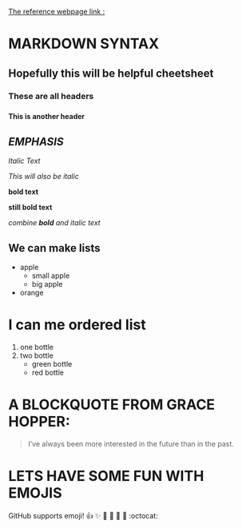 
[The reference webpage link :](https://guides.github.com/pdfs/markdown-cheatsheet-online.pdf)

# MARKDOWN SYNTAX

## Hopefully this will be helpful cheetsheet

### These are all headers <h3>

#### This is another header <h4>



## *EMPHASIS*

*Italic Text* 

_This will also be italic_

**bold text** 

__still bold text__

*combine **bold** and italic text*



## We can make lists

* apple
  * small apple
  * big apple
* orange


# I can me ordered list

1. one bottle
2. two bottle
   * green bottle
   * red bottle
   
   
# A BLOCKQUOTE FROM GRACE HOPPER:

> I’ve always been more interested 
> in the future than in the past.
   

 # LETS HAVE SOME FUN WITH EMOJIS
 
 GitHub supports emoji!
:+1: :sparkles: :camel: :tada:
:rocket: :metal: :octocat:

